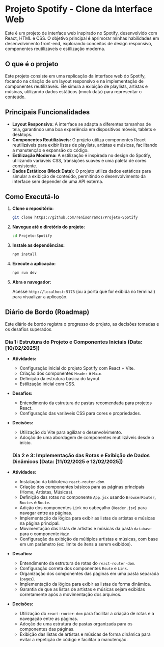 # Projeto Spotify - Clone da Interface Web


Este é um projeto de interface web inspirado no Spotify, desenvolvido com React, HTML e CSS. O objetivo principal é aprimorar minhas habilidades em desenvolvimento front-end, explorando conceitos de design responsivo, componentes reutilizáveis e estilização moderna.

## O que é o projeto

Este projeto consiste em uma replicação da interface web do Spotify, focando na criação de um layout responsivo e na implementação de componentes reutilizáveis. Ele simula a exibição de playlists, artistas e músicas, utilizando dados estáticos (mock data) para representar o conteúdo.

## Principais Funcionalidades

*   **Layout Responsivo:** A interface se adapta a diferentes tamanhos de tela, garantindo uma boa experiência em dispositivos móveis, tablets e desktops.
*   **Componentes Reutilizáveis:** O projeto utiliza componentes React reutilizáveis para exibir listas de playlists, artistas e músicas, facilitando a manutenção e expansão do código.
*   **Estilização Moderna:** A estilização é inspirada no design do Spotify, utilizando variáveis CSS, transições suaves e uma paleta de cores consistente.
*   **Dados Estáticos (Mock Data):** O projeto utiliza dados estáticos para simular a exibição de conteúdo, permitindo o desenvolvimento da interface sem depender de uma API externa.

## Como Executá-lo

1.  **Clone o repositório:**

    ```bash
    git clone https://github.com/renisonramos/Projeto-Spotify
    ```
2.  **Navegue até o diretório do projeto:**

    ```bash
    cd Projeto-Spotify
    ```
3.  **Instale as dependências:**

    ```bash
    npm install
    ```
4.  **Execute a aplicação:**

    ```bash
    npm run dev
    ```
5.  **Abra o navegador:**

    Acesse `http://localhost:5173` (ou a porta que for exibida no terminal) para visualizar a aplicação.

## Diário de Bordo (Roadmap)

Este diário de bordo registra o progresso do projeto, as decisões tomadas e os desafios superados.

### Dia 1: Estrutura do Projeto e Componentes Iniciais (Data: [10/02/2025])

*   **Atividades:**
    *   Configuração inicial do projeto Spotify com React + Vite.
    *   Criação dos componentes `Header` e `Main`.
    *   Definição da estrutura básica do layout.
    *   Estilização inicial com CSS.
*   **Desafios:**
    *   Entendimento da estrutura de pastas recomendada para projetos React.
    *   Configuração das variáveis CSS para cores e propriedades.
*   **Decisões:**
    *   Utilização do Vite para agilizar o desenvolvimento.
    *   Adoção de uma abordagem de componentes reutilizáveis desde o início.

    ### Dia 2 e 3: Implementação das Rotas e Exibição de Dados Dinâmicos (Data: [11/02/2025 e 12/02/2025])

*   **Atividades:**
    *   Instalação da biblioteca `react-router-dom`.
    *   Criação dos componentes básicos para as páginas principais (Home, Artistas, Músicas).
    *   Definição das rotas no componente `App.jsx` usando `BrowserRouter`, `Routes` e `Route`.
    *   Adição dos componentes `Link` no cabeçalho (`Header.jsx`) para navegar entre as páginas.
    *   Implementação da lógica para exibir as listas de artistas e músicas na página principal.
    *   Movimentação das listas de artistas e músicas da pasta `database` para o componente `Main`.
    *   Configuração da exibição de múltiplos artistas e músicas, com base em um parâmetro (ex: limite de itens a serem exibidos).
*   **Desafios:**
    *   Entendimento da estrutura de rotas do `react-router-dom`.
    *   Configuração correta dos componentes `Route` e `Link`.
    *   Organização dos componentes das páginas em uma pasta separada (`pages`).
    *   Implementação da lógica para exibir as listas de forma dinâmica.
    *   Garantia de que as listas de artistas e músicas sejam exibidas corretamente após a movimentação dos arquivos.
*   **Decisões:**
    *   Utilização do `react-router-dom` para facilitar a criação de rotas e a navegação entre as páginas.
    *   Adoção de uma estrutura de pastas organizada para os componentes das páginas.
    *   Exibição das listas de artistas e músicas de forma dinâmica para evitar a repetição de código e facilitar a manutenção.